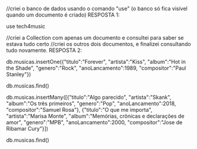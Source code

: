 
//criei o banco de dados usando o comando "use" (o banco só fica visível quando um documento é criado)
RESPOSTA 1:



use tech4music



//criei a Collection com apenas um documento e consultei para saber se estava tudo certo
//criei os outros dois documentos, e finalizei consultando tudo novamente.
RESPOSTA 2:

db.musicas.insertOne({"titulo":"Forever", "artista":"Kiss", "album":"Hot in the Shade", "genero":"Rock", "anoLancamento":1989, "compositor":"Paul Stanley"})

db.musicas.find()

db.musicas.insertMany([{"titulo":"Algo parecido", "artista":"Skank", "album":"Os três primeiros", "genero":"Pop", "anoLancamento":2018, "compositor":"Samuel Rosa"},
{"titulo":"O que me importa", "artista":"Marisa Monte", "album":"Memórias, crônicas e declarações de amor", "genero":"MPB", "anoLancamento":2000, "compositor":"Jose de Ribamar Cury"}])

db.musicas.find()
